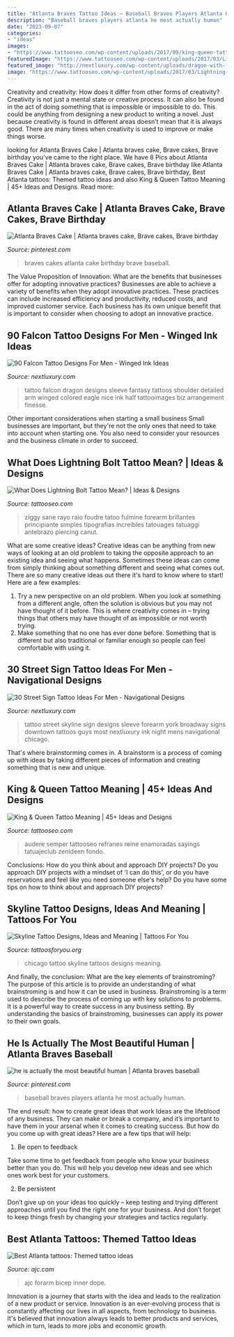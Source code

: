 ```yaml
---
title: "Atlanta Braves Tattoo Ideas ~ Baseball Braves Players Atlanta He Most Actually Human"
description: "Baseball braves players atlanta he most actually human"
date: "2023-09-07"
categories:
- "ideas"
images:
- "https://www.tattooseo.com/wp-content/uploads/2017/09/king-queen-tattoos-4.jpg"
featuredImage: "https://www.tattooseo.com/wp-content/uploads/2017/03/Lightning-Bolt-Tattoo-Meaning-15.jpg"
featured_image: "http://nextluxury.com/wp-content/uploads/dragon-with-falcon-guys-half-sleeve-tattoo.jpg"
image: "https://www.tattooseo.com/wp-content/uploads/2017/03/Lightning-Bolt-Tattoo-Meaning-15.jpg"
---
```



Creativity and creativity: How does it differ from other forms of creativity?
Creativity is not just a mental state or creative process. It can also be found in the act of doing something that is impossible or impossible to do. This could be anything from designing a new product to writing a novel. Just because creativity is found in different areas doesn’t mean that it is always good. There are many times when creativity is used to improve or make things worse.

	

		
looking for Atlanta Braves Cake | Atlanta braves cake, Brave cakes, Brave birthday you've came to the right place. We have 8 Pics about Atlanta Braves Cake | Atlanta braves cake, Brave cakes, Brave birthday like Atlanta Braves Cake | Atlanta braves cake, Brave cakes, Brave birthday, Best Atlanta tattoos: Themed tattoo ideas and also King &amp; Queen Tattoo Meaning | 45+ Ideas and Designs. Read more:
		
    
## Atlanta Braves Cake | Atlanta Braves Cake, Brave Cakes, Brave Birthday

<img loading=lazy src="https://i.pinimg.com/736x/8f/4a/b2/8f4ab2be3b3cd465d21c03f3abf774e0.jpg" onerror="this.onerror=null;this.src='https://tse2.mm.bing.net/th?id=OIP.9toWSA2VaPExCywDDbTyZwHaJ3&amp;pid=15.1';" alt="Atlanta Braves Cake | Atlanta braves cake, Brave cakes, Brave birthday">

_Source: pinterest.com_

>braves cakes atlanta cake birthday brave baseball. 

	

The Value Proposition of Innovation: What are the benefits that businesses offer for adopting innovative practices?
Businesses are able to achieve a variety of benefits when they adopt innovative practices. These practices can include increased efficiency and productivity, reduced costs, and improved customer service. Each business has its own unique benefit that is important to consider when choosing to adopt an innovative practice.

    
## 90 Falcon Tattoo Designs For Men - Winged Ink Ideas

<img loading=lazy src="http://nextluxury.com/wp-content/uploads/dragon-with-falcon-guys-half-sleeve-tattoo.jpg" onerror="this.onerror=null;this.src='https://tse1.mm.bing.net/th?id=OIP.b4AKjskeKUMtx55j_cJUhwHaHa&amp;pid=15.1';" alt="90 Falcon Tattoo Designs For Men - Winged Ink Ideas">

_Source: nextluxury.com_

>tattoo falcon dragon designs sleeve fantasy tattoos shoulder detailed arm winged colored eagle nice ink half tattooimages biz arrangement finesse. 

	

Other important considerations when starting a small business
Small businesses are important, but they're not the only ones that need to take into account when starting one. You also need to consider your resources and the business climate in order to succeed.

    
## What Does Lightning Bolt Tattoo Mean? | Ideas &amp; Designs

<img loading=lazy src="https://www.tattooseo.com/wp-content/uploads/2017/03/Lightning-Bolt-Tattoo-Meaning-15.jpg" onerror="this.onerror=null;this.src='https://tse1.mm.bing.net/th?id=OIP.b12XatToZpoOsSeci8FMjQHaJ4&amp;pid=15.1';" alt="What Does Lightning Bolt Tattoo Mean? | Ideas &amp; Designs">

_Source: tattooseo.com_

>ziggy sane rayo raio foudre tatoo fulmine forearm brillantes principiante simples tipografias increíbles tatouages tatuaggi antebrazo piercing canut. 

	

What are some creative ideas?
Creative ideas can be anything from new ways of looking at an old problem to taking the opposite approach to an existing idea and seeing what happens. Sometimes these ideas can come from simply thinking about something different and seeing what comes out. There are so many creative ideas out there it's hard to know where to start! Here are a few examples: 
1. Try a new perspective on an old problem. When you look at something from a different angle, often the solution is obvious but you may not have thought of it before. This is where creativity comes in – trying things that others may have thought of as impossible or not worth trying. 
2. Make something that no one has ever done before. Something that is different but also traditional or familiar enough so people can feel comfortable with using it.

    
## 30 Street Sign Tattoo Ideas For Men - Navigational Designs

<img loading=lazy src="http://nextluxury.com/wp-content/uploads/guys-street-sign-tattoo-design-ideas.jpg" onerror="this.onerror=null;this.src='https://tse2.mm.bing.net/th?id=OIP.otEGxB_f_BsoCjIy1_s1cAHaHa&amp;pid=15.1';" alt="30 Street Sign Tattoo Ideas For Men - Navigational Designs">

_Source: nextluxury.com_

>tattoo street skyline sign designs sleeve forearm york broadway signs downtown tattoos guys most nextluxury ink night mens navigational chicago. 

	

That's where brainstorming comes in. A brainstorm is a process of coming up with ideas by taking different pieces of information and creating something that is new and unique.

    
## King &amp; Queen Tattoo Meaning | 45+ Ideas And Designs

<img loading=lazy src="https://www.tattooseo.com/wp-content/uploads/2017/09/king-queen-tattoos-4.jpg" onerror="this.onerror=null;this.src='https://tse2.mm.bing.net/th?id=OIP.fwqJF8lBTwkrpuPCs588uAHaKX&amp;pid=15.1';" alt="King &amp; Queen Tattoo Meaning | 45+ Ideas and Designs">

_Source: tattooseo.com_

>audere semper tattooseo refranes reine enamoradas sayings tatuajeclub zenideen fondo. 

	

Conclusions: How do you think about and approach DIY projects?
Do you approach DIY projects with a mindset of 'I can do this', or do you have reservations and feel like you need someone else's help? Do you have some tips on how to think about and approach DIY projects?

    
## Skyline Tattoo Designs, Ideas And Meaning | Tattoos For You

<img loading=lazy src="http://www.tattoosforyou.org/wp-content/uploads/2017/09/Chicago-Skyline-Tattoos.jpg" onerror="this.onerror=null;this.src='https://tse3.mm.bing.net/th?id=OIP.MUemWg561qfMcEWNRHh_1AHaEc&amp;pid=15.1';" alt="Skyline Tattoo Designs, Ideas and Meaning | Tattoos For You">

_Source: tattoosforyou.org_

>chicago tattoo skyline tattoos designs meaning. 

	

And finally, the conclusion: What are the key elements of brainstroming?
The purpose of this article is to provide an understanding of what brainstroming is and how it can be used in business. Brainstroming is a term used to describe the process of coming up with key solutions to problems. It is a powerful way to create success in any business setting. By understanding the basics of brainstroming, businesses can apply its power to their own goals.

    
## He Is Actually The Most Beautiful Human | Atlanta Braves Baseball

<img loading=lazy src="https://i.pinimg.com/736x/e2/b0/0a/e2b00aac79cd6f33090107c4174c8e05--most-beautiful-he-is.jpg" onerror="this.onerror=null;this.src='https://tse3.mm.bing.net/th?id=OIP.NX-KmSdC5yB11rwRfo7yEAHaNK&amp;pid=15.1';" alt="he is actually the most beautiful human | Atlanta braves baseball">

_Source: pinterest.com_

>baseball braves players atlanta he most actually human. 

	

The end result: how to create great ideas that work
Ideas are the lifeblood of any business. They can make or break a company, and it’s important to have them in your arsenal when it comes to creating success. But how do you come up with great ideas? Here are a few tips that will help:
1. Be open to feedback

Take some time to get feedback from people who know your business better than you do. This will help you develop new ideas and see which ones work best for your customers.

2. Be persistent

Don’t give up on your ideas too quickly – keep testing and trying different approaches until you find the right one for your business. And don’t forget to keep things fresh by changing your strategies and tactics regularly.

    
## Best Atlanta Tattoos: Themed Tattoo Ideas

<img loading=lazy src="https://www.ajc.com/rf/image_large/Pub/p7/AJC/2016/09/13/Images/photos.medleyphoto.11345491.png" onerror="this.onerror=null;this.src='https://tse4.mm.bing.net/th?id=OIP.1PJe0ic0uiE8lTJJAnOqQwHaFP&amp;pid=15.1';" alt="Best Atlanta tattoos: Themed tattoo ideas">

_Source: ajc.com_

>ajc forarm bicep inner dope. 

	

Innovation is a journey that starts with the idea and leads to the realization of a new product or service. Innovation is an ever-evolving process that is constantly affecting our lives in all aspects, from technology to business. It's believed that innovation always leads to better products and services, which in turn, leads to more jobs and economic growth.

